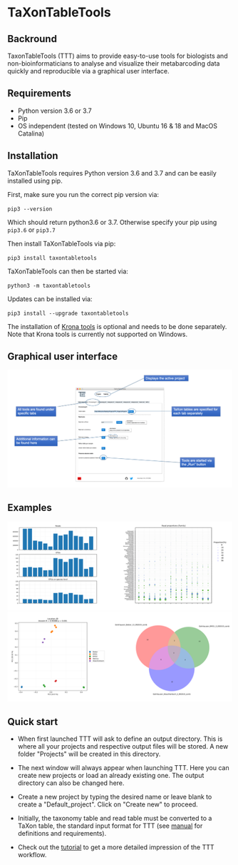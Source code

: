 # TaXonTableTools

## Backround

TaxonTableTools (TTT) aims to provide easy-to-use tools for biologists and non-bioinformaticians to analyse and visualize their metabarcoding data quickly and reproducible via a graphical user interface.

## Requirements

* Python version 3.6 or 3.7
* Pip
* OS independent (tested on Windows 10, Ubuntu 16 & 18 and MacOS Catalina)

## Installation

TaXonTableTools requires Python version 3.6 and 3.7 and can be easily installed using pip.

First, make sure you run the correct pip version via:

`pip3 --version`

Which should return python3.6 or 3.7. Otherwise specify your pip using `pip3.6` or `pip3.7`

Then install TaXonTableTools via pip:

`pip3 install taxontabletools`

TaXonTableTools can then be started via:  

`python3 -m taxontabletools`

Updates can be installed via:

`pip3 install --upgrade taxontabletools`

The installation of [Krona tools](https://github.com/marbl/Krona/wiki) is optional and needs to be done separately. Note that Krona tools is currently not supported on Windows.

## Graphical user interface
![](/_data/ttt_gui.png "figure-1")

## Examples
![](/_data/ttt_figure_1.png "figure-1") ![](/_data/ttt_figure_2.png "figure-2")

## Quick start

* When first launched TTT will ask to define an output directory. This is where all your projects and respective output files will be stored. A new folder "Projects" will be created in this directory.

* The next window will always appear when launching TTT. Here you can create new projects or load an already existing one. The output directory can also be changed here.

* Create a new project by typing the desired name or leave blank to create a "Default_project". Click on "Create new" to proceed.

* Initially, the taxonomy table and read table must be converted to a TaXon table, the standard input format for TTT (see [manual](_data/TaXonTableTools_manual.pdf) for definitions and requirements).

* Check out the [tutorial](_data/TaXonTableTools_tutorial.pptx) to get a more detailed impression of the TTT workflow.
